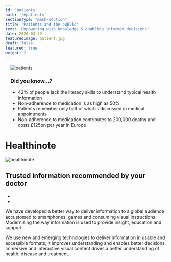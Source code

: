 ```yaml
---
id: 'patients'
path: '/#patients'
sectionType: "mask-section"
title: 'Patients and the public'
text: 'Empowering with knowledge & enabling informed decisions'
date: 2020-03-29
featuredImage: patient.jpg
draft: false
featured: true
weight: 2
---
```


<div class="row" style="flex-direction: row-reverse; justify-content: center; margin: 1rem;">
    <img id="patients-img" alt="patients" src="">
    <div style="flex: 1; align-self: center;">
        <h3>Did you know...?</h3>
        <ul>
            <li>
                43% of people lack the literacy skills to understand typical health information
            </li>
            <li>Non-adherence to medication is as high as 50%</li>
            <li>Patients remember only half of what is discussed in medical appointments</li>
            <li>
                Non-adherence to medication contributes to 200,000 deaths and costs £125bn per year in Europe
            </li>
        </ul>
    </div>
</div>

# Healthinote

<div class="row">
    <img id="healthinote-img" alt="healthinote" src="">
    <div class="healthinote-desc">
        <h2>Trusted information recommended by your doctor</h2>
        <div id="stores">
            <ul id="app-store-links">
                <li>
                    <a href="https://play.google.com/store/apps/details?id=com.healthinote.app">
                        <img id="google" src="" border="0"/>
                    </a>
                </li>
                <li>
                    <a href="https://apps.apple.com/us/app/healthinote/id1449132966">
                        <img id="apple" src="" border="0"/>
                    </a>
                </li>
            </ul>
        </div>
        <p>We have developed a better way to deliver information to a global audience accustomed to smartphones, games and consuming visual instructions. Modernising the way information is used to provide insight, education and support.</p>
        <p>We use new and emerging technologies to deliver information in usable and accessible formats; it improves understanding and enables better decisions. Immersive and interactive visual content drives a better understanding of health, disease and treatment.</p>
    </div>
</div>
